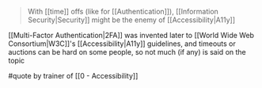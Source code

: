 > With [[time]] offs (like for [[Authentication]]), [[Information Security|Security]] might be the enemy of [[Accessibility|A11y]]

[[Multi-Factor Authentication|2FA]] was invented later to [[World Wide Web Consortium|W3C]]'s [[Accessibility|A11y]] guidelines, and timeouts or auctions can be hard on some people, so not much (if any) is said on the topic

#quote by trainer of [[0 - Accessibility]]
